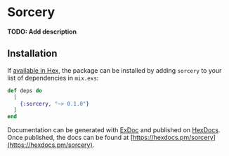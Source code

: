 # Sorcery

**TODO: Add description**

## Installation

If [available in Hex](https://hex.pm/docs/publish), the package can be installed
by adding `sorcery` to your list of dependencies in `mix.exs`:

```elixir
def deps do
  [
    {:sorcery, "~> 0.1.0"}
  ]
end
```

Documentation can be generated with [ExDoc](https://github.com/elixir-lang/ex_doc)
and published on [HexDocs](https://hexdocs.pm). Once published, the docs can
be found at [https://hexdocs.pm/sorcery](https://hexdocs.pm/sorcery).


